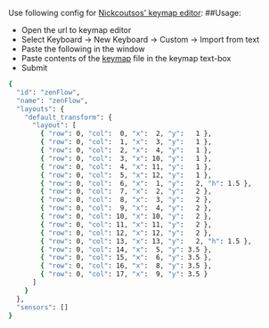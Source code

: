 Use following config for [Nickcoutsos' keymap editor](https://nickcoutsos.github.io/keymap-editor/):
##Usage:
- Open the url to keymap editor
- Select Keyboard -> New Keyboard -> Custom -> Import from text
- Paste the following in the window
- Paste contents of the [keymap](../config/zenFlow.keymap) file in the keymap text-box
- Submit

```sh
{
  "id": "zenFlow",
  "name": "zenFlow",
  "layouts": {
    "default_transform": {
      "layout": [
        { "row": 0, "col":  0, "x":  2, "y":   1 },
        { "row": 0, "col":  1, "x":  3, "y":   1 },
        { "row": 0, "col":  2, "x":  4, "y":   1 },
        { "row": 0, "col":  3, "x": 10, "y":   1 },
        { "row": 0, "col":  4, "x": 11, "y":   1 },
        { "row": 0, "col":  5, "x": 12, "y":   1 },
        { "row": 0, "col":  6, "x":  1, "y":   2, "h": 1.5 },
        { "row": 0, "col":  7, "x":  2, "y":   2 },
        { "row": 0, "col":  8, "x":  3, "y":   2 },
        { "row": 0, "col":  9, "x":  4, "y":   2 },
        { "row": 0, "col": 10, "x": 10, "y":   2 },
        { "row": 0, "col": 11, "x": 11, "y":   2 },
        { "row": 0, "col": 12, "x": 12, "y":   2 },
        { "row": 0, "col": 13, "x": 13, "y":   2, "h": 1.5 },
        { "row": 0, "col": 14, "x":  5, "y": 3.5 },
        { "row": 0, "col": 15, "x":  6, "y": 3.5 },
        { "row": 0, "col": 16, "x":  8, "y": 3.5 },
        { "row": 0, "col": 17, "x":  9, "y": 3.5 }
      ]
    }
  },
  "sensors": []
}
```
